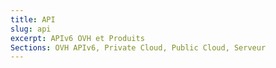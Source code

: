 ```yaml
---
title: API
slug: api
excerpt: APIv6 OVH et Produits
Sections: OVH APIv6, Private Cloud, Public Cloud, Serveur
---
```

